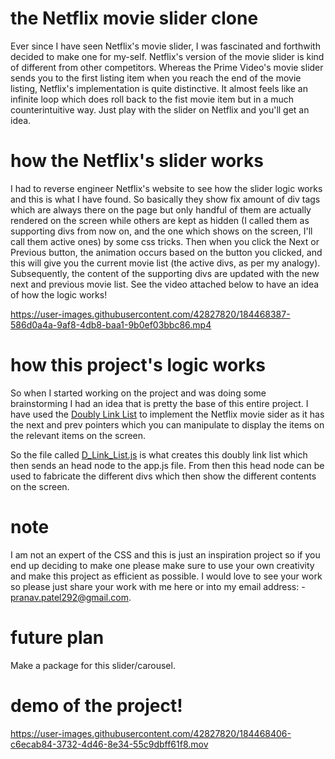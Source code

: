 # the Netflix movie slider clone

Ever since I have seen Netflix's movie slider, I was fascinated and forthwith decided to make one for my-self. Netflix's version of the movie slider is kind of different from other competitors. Whereas the Prime Video's movie slider sends you to the first listing item when you reach the end of the movie listing, Netflix's implementation is quite distinctive. It almost feels like an infinite loop which does roll back to the fist movie item but in a much counterintuitive way. Just play with the slider on Netflix and you'll get an idea.


# how the Netflix's slider works

I had to reverse engineer Netflix's website to see how the slider logic works and this is what I have found. So basically they show fix amount of div tags which are always there on the page but only handful of them are actually rendered on the screen while others are kept as hidden (I called them as supporting divs from now on, and the one which shows on the screen, I'll call them active ones) by some css tricks. Then when you click the Next or Previous button, the animation occurs based on the button you clicked, and this will give you the current movie list (the active divs, as per my analogy). Subsequently, the content of the supporting divs are updated with the new next and previous movie list. See the video attached below to have an idea of how the logic works!


https://user-images.githubusercontent.com/42827820/184468387-586d0a4a-9af8-4db8-baa1-9b0ef03bbc86.mp4


# how this project's logic works

So when I started working on the project and was doing some brainstorming I had an idea that is pretty the base of this entire project. I have used the [Doubly Link List](https://www.geeksforgeeks.org/doubly-linked-list/) to implement the Netflix movie sider as it has the next and prev pointers which you can manipulate to display the items on the relevant items on the screen.

So the file called [D_Link_List.js](https://github.com/PranavPatel292/NetflixMovieSlider/blob/main/src/D_LinkList.js) is what creates this doubly link list which then sends an head node to the app.js file. From then this head node can be used to fabricate the different divs which then show the different contents on the screen. 

# note

I am not an expert of the CSS and this is just an inspiration project so if you end up deciding to make one please make sure to use your own creativity and make this project as efficient as possible. I would love to see your work so please just share your work with me here or into my email address: - pranav.patel292@gmail.com. 

# future plan

Make a package for this slider/carousel. 

# demo of the project!

https://user-images.githubusercontent.com/42827820/184468406-c6ecab84-3732-4d46-8e34-55c9dbff61f8.mov
